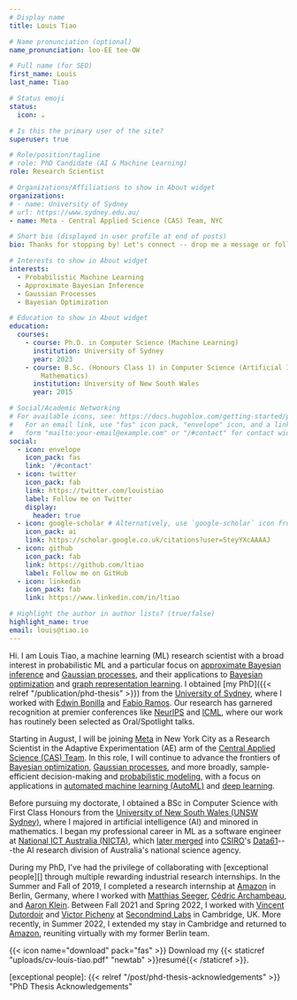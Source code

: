 ```yaml
---
# Display name
title: Louis Tiao

# Name pronunciation (optional)
name_pronunciation: loo-EE tee-OW

# Full name (for SEO)
first_name: Louis
last_name: Tiao

# Status emoji
status:
  icon: ☕️

# Is this the primary user of the site?
superuser: true

# Role/position/tagline
# role: PhD Candidate (AI & Machine Learning)
role: Research Scientist

# Organizations/Affiliations to show in About widget
organizations:
# - name: University of Sydney
# url: https://www.sydney.edu.au/
- name: Meta - Central Applied Science (CAS) Team, NYC

# Short bio (displayed in user profile at end of posts)
bio: Thanks for stopping by! Let's connect -- drop me a message or follow me

# Interests to show in About widget
interests:
  - Probabilistic Machine Learning
  - Approximate Bayesian Inference
  - Gaussian Processes
  - Bayesian Optimization

# Education to show in About widget
education:
  courses:
    - course: Ph.D. in Computer Science (Machine Learning)
      institution: University of Sydney
      year: 2023
    - course: B.Sc. (Honours Class 1) in Computer Science (Artificial Intelligence and
        Mathematics)
      institution: University of New South Wales
      year: 2015

# Social/Academic Networking
# For available icons, see: https://docs.hugoblox.com/getting-started/page-builder/#icons
#   For an email link, use "fas" icon pack, "envelope" icon, and a link in the
#   form "mailto:your-email@example.com" or "/#contact" for contact widget.
social:
  - icon: envelope
    icon_pack: fas
    link: '/#contact'
  - icon: twitter
    icon_pack: fab
    link: https://twitter.com/louistiao
    label: Follow me on Twitter
    display:
      header: true
  - icon: google-scholar # Alternatively, use `google-scholar` icon from `ai` icon pack
    icon_pack: ai
    link: https://scholar.google.co.uk/citations?user=5teyYXcAAAAJ
  - icon: github
    icon_pack: fab
    link: https://github.com/ltiao
    label: Follow me on GitHub
  - icon: linkedin
    icon_pack: fab
    link: https://www.linkedin.com/in/ltiao

# Highlight the author in author lists? (true/false)
highlight_name: true
email: louis@tiao.io
---
```


Hi. I am Louis Tiao, a machine learning (ML) research scientist with a broad 
interest in probabilistic ML and a particular focus 
on [approximate Bayesian inference](tag/gaussian-processes) 
and [Gaussian processes](tag/gaussian-processes), and their applications 
to [Bayesian optimization](tag/bayesian-optimization) 
and [graph representation learning](#).
I obtained [my PhD]({{< relref "/publication/phd-thesis" >}}) from the [University of Sydney](https://www.sydney.edu.au/), where I worked with [Edwin Bonilla](#) and [Fabio Ramos](#).
Our research has garnered recognition at premier conferences like [NeurIPS](#) and [ICML](#), where our work has routinely been selected as Oral/Spotlight talks.
<!-- My [thesis], now under submission, explores the integration of probabilistic ML with deep learning. -->
<!-- Some of our work has been recognized at premier conferences 
such as [NeurIPS](#) and [ICML](#), where they have been highlighted as 
oral/spotlight talks. -->

Starting in August, I will be joining [Meta](https://about.meta.com/) 
in New York City as a 
Research Scientist in the 
Adaptive Experimentation (AE) arm of the 
[Central Applied Science (CAS) Team](https://research.facebook.com/teams/cas/). 
In this role, I will continue to advance the frontiers of 
[Bayesian optimization](tag/bayesian-optimization), 
[Gaussian processes](tag/gaussian-processes), and more broadly, sample-efficient 
decision-making and [probabilistic modeling](/tag/probabilistic-models/), 
with a focus on applications in [automated machine learning (AutoML)](tag/automl) 
and [deep learning](tag/deep-learning).

Before pursuing my doctorate, I obtained a BSc in Computer Science with 
First Class Honours from 
the [University of New South Wales (UNSW Sydney)](https://www.unsw.edu.au/), 
where I majored in artificial intelligence (AI) and minored in mathematics.
I began my professional career in ML as a software engineer
at [National ICT Australia (NICTA)](https://en.wikipedia.org/wiki/NICTA), 
which [later merged](https://www.zdnet.com/article/csiro-swallows-nicta-to-form-data61/) 
into [CSIRO](www.csiro.au)'s [Data61](https://research.csiro.au/data61/)---the 
AI research division of Australia's national science agency.

During my PhD, I've had the privilege of collaborating with [exceptional people][] through multiple rewarding industrial research internships.
In the Summer and Fall of 2019, I completed a research internship at [Amazon][]
in Berlin, Germany, where I worked with [Matthias Seeger](https://mseeger.github.io/), [Cédric Archambeau](http://www0.cs.ucl.ac.uk/staff/c.archambeau/), and [Aaron Klein](https://aaronkl.github.io/).
Between Fall 2021 and Spring 2022, I worked with [Vincent Dutordoir](#) 
and [Victor Picheny](#) at [Secondmind Labs](https://www.secondmind.ai/) in Cambridge, UK. 
More recently, in Summer 2022, I extended my stay in Cambridge and returned to [Amazon][],
reuniting virtually with my former Berlin team.

<!-- once again to work with Aaron, Cédric, and Matthias. -->

<!-- As a researcher, I am passionate about pushing the boundaries of machine learning, and I aspire to make meaningful contributions to the field. My journey has been enriched by the outstanding people I've had the opportunity to collaborate with, both in academia and industry. I look forward to continuing my exploration of cutting-edge ML techniques and their applications, driving innovation, and advancing the field for the benefit of society. -->

{{< icon name="download" pack="fas" >}} Download my {{< staticref "uploads/cv-louis-tiao.pdf" "newtab" >}}resumé{{< /staticref >}}.

[Amazon]: https://aws.amazon.com/sagemaker/ "Amazon SageMaker"
[exceptional people]: {{< relref "/post/phd-thesis-acknowledgements" >}} "PhD Thesis Acknowledgements"
